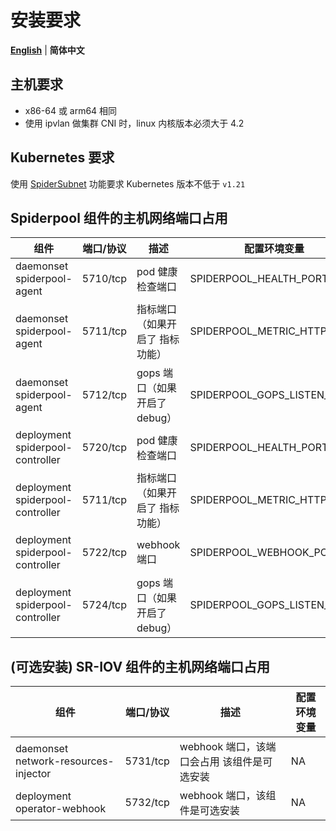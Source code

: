 # 安装要求

[**English**](./system-requirements.md) | **简体中文**

## 主机要求

- x86-64 或 arm64 相同
- 使用 ipvlan 做集群 CNI 时，linux 内核版本必须大于 4.2

## Kubernetes 要求

使用 [SpiderSubnet](./../spider-subnet.md) 功能要求 Kubernetes 版本不低于 `v1.21`

## Spiderpool 组件的主机网络端口占用

| 组件                               | 端口/协议 | 描述                  | 配置环境变量                      |
|----------------------------------|---------------|---------------------|-----------------------------|
| daemonset spiderpool-agent       | 5710/tcp      | pod 健康检查端口          | SPIDERPOOL_HEALTH_PORT      |
| daemonset spiderpool-agent       | 5711/tcp      | 指标端口（如果开启了 指标功能）    | SPIDERPOOL_METRIC_HTTP_PORT |
| daemonset spiderpool-agent       | 5712/tcp      | gops 端口（如果开启了debug） | SPIDERPOOL_GOPS_LISTEN_PORT |
| deployment spiderpool-controller | 5720/tcp      | pod 健康检查端口          | SPIDERPOOL_HEALTH_PORT      |
| deployment spiderpool-controller | 5711/tcp      | 指标端口（如果开启了 指标功能）    | SPIDERPOOL_METRIC_HTTP_PORT |
| deployment spiderpool-controller | 5722/tcp      | webhook 端口          | SPIDERPOOL_WEBHOOK_PORT     |
| deployment spiderpool-controller | 5724/tcp      | gops 端口（如果开启了debug） | SPIDERPOOL_GOPS_LISTEN_PORT |

## (可选安装) SR-IOV 组件的主机网络端口占用

| 组件                             | 端口/协议 | 描述           | 配置环境变量 |
|--------------------------------------|---------------|--------------|---------------|
| daemonset network-resources-injector | 5731/tcp      |  webhook 端口，该端口会占用 该组件是可选安装 | NA            |
| deployment operator-webhook          | 5732/tcp      | webhook 端口，该组件是可选安装 | NA            |
